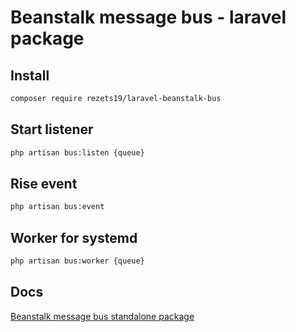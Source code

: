 # Beanstalk message bus - laravel package

## Install 
```sh 
composer require rezets19/laravel-beanstalk-bus
```

## Start listener
```sh  
php artisan bus:listen {queue}
```

## Rise event
```sh
php artisan bus:event
```

## Worker for systemd
```sh  
php artisan bus:worker {queue}
```

## Docs
[Beanstalk message bus standalone package](https://github.com/rezets19/beanstalk-bus)
